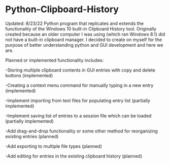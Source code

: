 # Python-Clipboard-History
Updated: 8/23/22
Python program that replicates and extends the functionality of the Windows 10 built-in Clipboard History tool. 
Originally created because an older computer I was using (which ran Windows 8.1) did not have a built-in clipboard manager.
I decided to create on myself for the purpose of better understanding python and GUI development and here we are.

Planned or implemented functionality includes:

-Storing multiple clipboard contents in GUI entries with copy and delete buttons (implemented)

-Creating a context menu command for manually typing in a new entry (implemented)

-Implement importing from text files for populating entry list (partially implemented)

-Implement saving list of entries to a session file which can be loaded (partially implemented)

-Add drag-and-drop functionality or some other method for reorganizing existing entries (planned)

-Add exporting to multiple file types (planned)

-Add editing for entries in the existing clipboard history (planned)
